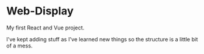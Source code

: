# Web-Display
My first React and Vue project.

I've kept adding stuff as I've learned new things so the structure is a little bit of a mess.
